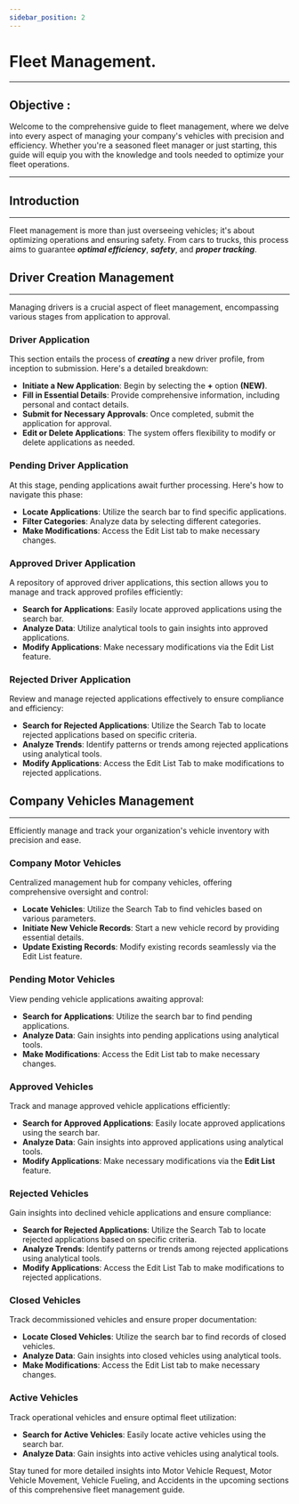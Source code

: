```yaml
---
sidebar_position: 2
---
```


# Fleet Management.
---

<div class="customized-intro-container" id="introduction">
    <h2 class="product-variations"> Objective :</h2>
    <p>Welcome to the comprehensive guide to fleet management, where we delve into every aspect of managing your company's vehicles with precision and efficiency. Whether you're a seasoned fleet manager or just starting, this guide will equip you with the knowledge and tools needed to optimize your fleet operations.</p>
</div>

---

## Introduction
---

Fleet management is more than just overseeing vehicles; it's about optimizing operations and ensuring safety. From cars to trucks, this process aims to guarantee **_optimal efficiency_**, **_safety_**, and **_proper tracking_**.

## Driver Creation Management
---

Managing drivers is a crucial aspect of fleet management, encompassing various stages from application to approval.

### **Driver Application**

This section entails the process of **_creating_** a new driver profile, from inception to submission. Here's a detailed breakdown:

- **Initiate a New Application**: Begin by selecting the **+** option **(NEW)**.
- **Fill in Essential Details**: Provide comprehensive information, including personal and contact details.
- **Submit for Necessary Approvals**: Once completed, submit the application for approval.
- **Edit or Delete Applications**: The system offers flexibility to modify or delete applications as needed.

### **Pending Driver Application**

At this stage, pending applications await further processing. Here's how to navigate this phase:

- **Locate Applications**: Utilize the search bar to find specific applications.
- **Filter Categories**: Analyze data by selecting different categories.
- **Make Modifications**: Access the Edit List tab to make necessary changes.

### **Approved Driver Application**

A repository of approved driver applications, this section allows you to manage and track approved profiles efficiently:

- **Search for Applications**: Easily locate approved applications using the search bar.
- **Analyze Data**: Utilize analytical tools to gain insights into approved applications.
- **Modify Applications**: Make necessary modifications via the Edit List feature.

### **Rejected Driver Application**

Review and manage rejected applications effectively to ensure compliance and efficiency:

- **Search for Rejected Applications**: Utilize the Search Tab to locate rejected applications based on specific criteria.
- **Analyze Trends**: Identify patterns or trends among rejected applications using analytical tools.
- **Modify Applications**: Access the Edit List Tab to make modifications to rejected applications.

## Company Vehicles Management
---

Efficiently manage and track your organization's vehicle inventory with precision and ease.

### **Company Motor Vehicles**

Centralized management hub for company vehicles, offering comprehensive oversight and control:

- **Locate Vehicles**: Utilize the Search Tab to find vehicles based on various parameters.
- **Initiate New Vehicle Records**: Start a new vehicle record by providing essential details.
- **Update Existing Records**: Modify existing records seamlessly via the Edit List feature.

### **Pending Motor Vehicles**

View pending vehicle applications awaiting approval:

- **Search for Applications**: Utilize the search bar to find pending applications.
- **Analyze Data**: Gain insights into pending applications using analytical tools.
- **Make Modifications**: Access the Edit List tab to make necessary changes.

### **Approved Vehicles**

Track and manage approved vehicle applications efficiently:

- **Search for Approved Applications**: Easily locate approved applications using the search bar.
- **Analyze Data**: Gain insights into approved applications using analytical tools.
- **Modify Applications**: Make necessary modifications via the **Edit List** feature.

### **Rejected Vehicles**

Gain insights into declined vehicle applications and ensure compliance:

- **Search for Rejected Applications**: Utilize the Search Tab to locate rejected applications based on specific criteria.
- **Analyze Trends**: Identify patterns or trends among rejected applications using analytical tools.
- **Modify Applications**: Access the Edit List Tab to make modifications to rejected applications.

### **Closed Vehicles**

Track decommissioned vehicles and ensure proper documentation:

- **Locate Closed Vehicles**: Utilize the search bar to find records of closed vehicles.
- **Analyze Data**: Gain insights into closed vehicles using analytical tools.
- **Make Modifications**: Access the Edit List tab to make necessary changes.

### **Active Vehicles**

Track operational vehicles and ensure optimal fleet utilization:

- **Search for Active Vehicles**: Easily locate active vehicles using the search bar.
- **Analyze Data**: Gain insights into active vehicles using analytical tools.

Stay tuned for more detailed insights into Motor Vehicle Request, Motor Vehicle Movement, Vehicle Fueling, and Accidents in the upcoming sections of this comprehensive fleet management guide.
